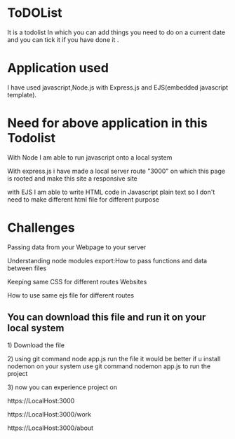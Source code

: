 # ToDOList
It is a todolist In which you can add things you need to do on a current date and you can tick it if you have done it .
<h1>Application used</h1>
I have used javascript,Node.js with Express.js and EJS(embedded javascript template).
<h1>Need for above application in this Todolist</h1>
<p>With Node I am able to run javascript onto a local system </p>
<p>With express.js i have made a local server route "3000" on which this page is rooted and make this site a responsive site</p> 
<p>with EJS I am able to write HTML code in Javascript plain text so I don't need to make different html file for different purpose</p>
<h1> Challenges</h1>
<p>Passing data from your Webpage to your server</p>
<p>Understanding node modules export:How to pass functions and data between files</p>
<p>Keeping same CSS for different routes Websites</p>
<p>How to use same ejs file for different routes</p>
<h2>You can download this file and run it on your local system</h2>
<p>1) Download the file</p>
<p>2) using git command node app.js run the file 
   it would be better if u install nodemon on your system
   use git command nodemon app.js to run the project</p>
<p>3) now you can experience project on
<p>https://LocalHost:3000</p>
<p>https://LocalHost:3000/work</p>
<p>https://LocalHost:3000/about</p>
